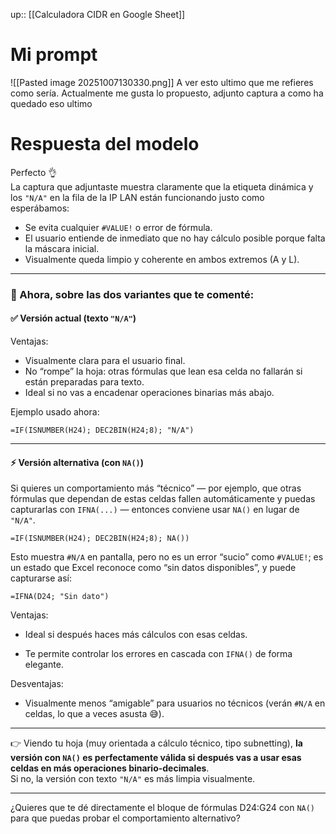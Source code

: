up:: [[Calculadora CIDR en Google Sheet]]

# Mi prompt
![[Pasted image 20251007130330.png]]
A ver esto ultimo que me refieres como sería.
Actualmente me gusta lo propuesto, adjunto captura a como ha quedado eso ultimo
# Respuesta del modelo
Perfecto 👌  
La captura que adjuntaste muestra claramente que la etiqueta dinámica y los `"N/A"` en la fila de la IP LAN están funcionando justo como esperábamos:

- Se evita cualquier `#VALUE!` o error de fórmula.
- El usuario entiende de inmediato que no hay cálculo posible porque falta la máscara inicial.    
- Visualmente queda limpio y coherente en ambos extremos (A y L). 

---

### 📝 Ahora, sobre las **dos variantes** que te comenté:

#### ✅ **Versión actual (texto `"N/A"`)**

Ventajas:

- Visualmente clara para el usuario final.
- No “rompe” la hoja: otras fórmulas que lean esa celda no fallarán si están preparadas para texto.
- Ideal si no vas a encadenar operaciones binarias más abajo.

Ejemplo usado ahora:

```excel
=IF(ISNUMBER(H24); DEC2BIN(H24;8); "N/A")
```

---

#### ⚡ **Versión alternativa (con `NA()`)**

Si quieres un comportamiento más “técnico” — por ejemplo, que otras fórmulas que dependan de estas celdas fallen automáticamente y puedas capturarlas con `IFNA(...)` — entonces conviene usar `NA()` en lugar de `"N/A"`.

```excel
=IF(ISNUMBER(H24); DEC2BIN(H24;8); NA())
```

Esto muestra `#N/A` en pantalla, pero no es un error “sucio” como `#VALUE!`; es un estado que Excel reconoce como “sin datos disponibles”, y puede capturarse así:

```excel
=IFNA(D24; "Sin dato")
```

Ventajas:

- Ideal si después haces más cálculos con esas celdas.
    
- Te permite controlar los errores en cascada con `IFNA()` de forma elegante.
    

Desventajas:

- Visualmente menos “amigable” para usuarios no técnicos (verán `#N/A` en celdas, lo que a veces asusta 😅).
    

---

👉 Viendo tu hoja (muy orientada a cálculo técnico, tipo subnetting), **la versión con `NA()` es perfectamente válida si después vas a usar esas celdas en más operaciones binario-decimales**.  
Si no, la versión con texto `"N/A"` es más limpia visualmente.

---

¿Quieres que te dé directamente el bloque de fórmulas D24:G24 con `NA()` para que puedas probar el comportamiento alternativo?